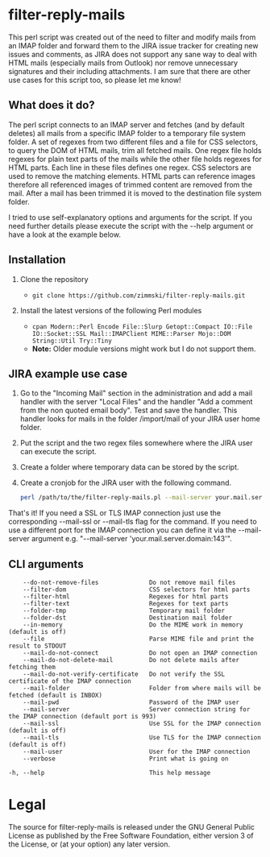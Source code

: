# filter-reply-mails

This perl script was created out of the need to filter and modify mails from an IMAP folder and forward them to the JIRA issue tracker for creating new issues and comments, as JIRA does not support any sane way to deal with HTML mails (especially mails from Outlook) nor remove unnecessary signatures and their including attachments. I am sure that there are other use cases for this script too, so please let me know!

## What does it do?

The perl script connects to an IMAP server and fetches (and by default deletes) all mails from a specific IMAP folder to a temporary file system folder. A set of regexes from two different files and a file for CSS selectors, to query the DOM of HTML mails, trim all fetched mails. One regex file holds regexes for plain text parts of the mails while the other file holds regexes for HTML parts. Each line in these files defines one regex. CSS selectors are used to remove the matching elements. HTML parts can reference images therefore all referenced images of trimmed content are removed from the mail. After a mail has been trimmed it is moved to the destination file system folder.

I tried to use self-explanatory options and arguments for the script. If you need further details please execute the script with the --help argument or have a look at the example below.

## Installation

1. Clone the repository

	- `git clone https://github.com/zimmski/filter-reply-mails.git`

2. Install the latest versions of the following Perl modules

	- `cpan Modern::Perl Encode File::Slurp Getopt::Compact IO::File IO::Socket::SSL Mail::IMAPClient MIME::Parser Mojo::DOM String::Util Try::Tiny`
	- **Note:** Older module versions might work but I do not support them.

## JIRA example use case

1. Go to the "Incoming Mail" section in the administration and add a mail handler with the server "Local Files" and the handler "Add a comment from the non quoted email body". Test and save the handler. This handler looks for mails in the folder /import/mail of your JIRA user home folder.
2. Put the script and the two regex files somewhere where the JIRA user can execute the script.
3. Create a folder where temporary data can be stored by the script.
4. Create a cronjob for the JIRA user with the following command.

	``` bash
	perl /path/to/the/filter-reply-mails.pl --mail-server your.mail.server.domain --mail-user your-mail-user --mail-pwd your-mail-password --folder-tmp /the/tmp/folder --folder-dst /your/jira/home/folder/import/mail --filter-dom /path/to/the/filter-html.dom --filter-html /path/to/the/filter-html.regex --filter-text /path/to/the/filter-text.regex
	```

That's it! If you need a SSL or TLS IMAP connection just use the corresponding --mail-ssl or --mail-tls flag for the command. If you need to use a different port for the IMAP connection you can define it via the --mail-server argument e.g. "--mail-server 'your.mail.server.domain:143'".

## CLI arguments

```
    --do-not-remove-files              Do not remove mail files
    --filter-dom                       CSS selectors for html parts
    --filter-html                      Regexes for html parts
    --filter-text                      Regexes for text parts
    --folder-tmp                       Temporary mail folder
    --folder-dst                       Destination mail folder
    --in-memory                        Do the MIME work in memory (default is off)
    --file                             Parse MIME file and print the result to STDOUT
    --mail-do-not-connect              Do not open an IMAP connection
    --mail-do-not-delete-mail          Do not delete mails after fetching them
    --mail-do-not-verify-certificate   Do not verify the SSL certificate of the IMAP connection
    --mail-folder                      Folder from where mails will be fetched (default is INBOX)
    --mail-pwd                         Password of the IMAP user
    --mail-server                      Server connection string for the IMAP connection (default port is 993)
    --mail-ssl                         Use SSL for the IMAP connection (default is off)
    --mail-tls                         Use TLS for the IMAP connection (default is off)
    --mail-user                        User for the IMAP connection
    --verbose                          Print what is going on

-h, --help                             This help message
```

# Legal

The source for filter-reply-mails is released under the GNU General Public License as published by the Free Software Foundation, either version 3 of the License, or (at your option) any later version.

